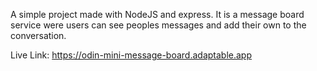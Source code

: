 A simple project made with NodeJS and express. It is a message board service were users can see peoples messages and add their own to the conversation.

Live Link:
https://odin-mini-message-board.adaptable.app